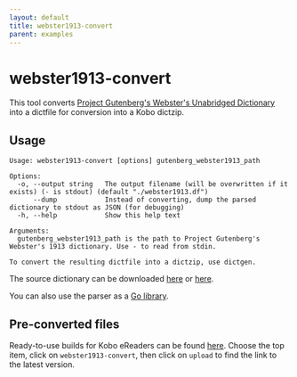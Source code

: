 ```yaml
---
layout: default
title: webster1913-convert
parent: examples
---
```


# webster1913-convert
This tool converts [Project Gutenberg's Webster's Unabridged Dictionary](http://www.gutenberg.org/ebooks/29765.txt.utf-8) into a dictfile for conversion into a Kobo dictzip.

## Usage

```
Usage: webster1913-convert [options] gutenberg_webster1913_path

Options:
  -o, --output string   The output filename (will be overwritten if it exists) (- is stdout) (default "./webster1913.df")
      --dump            Instead of converting, dump the parsed dictionary to stdout as JSON (for debugging)
  -h, --help            Show this help text

Arguments:
  gutenberg_webster1913_path is the path to Project Gutenberg's Webster's 1913 dictionary. Use - to read from stdin.

To convert the resulting dictfile into a dictzip, use dictgen.
```

The source dictionary can be downloaded [here](http://www.gutenberg.org/ebooks/29765.txt.utf-8) or [here](https://github.com/geek1011/dictserver/raw/master/data/dictionary.txt).

You can also use the parser as a [Go library](https://pkg.go.dev/github.com/geek1011/dictutil/examples/webster1913-convert/webster1913).

## Pre-converted files
Ready-to-use builds for Kobo eReaders can be found [here](https://cloud.drone.io/geek1011/dictutil). Choose the top item, click on `webster1913-convert`, then click on `upload` to find the link to the latest version.
